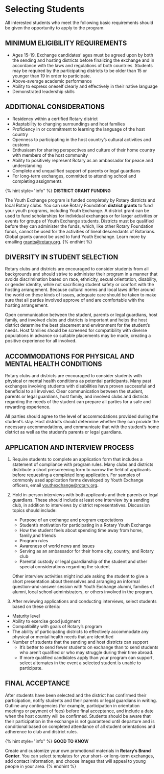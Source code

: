 # Selecting Students

All interested students who meet the following basic requirements should be given the opportunity to apply to the program.

## MINIMUM ELIGIBILITY REQUIREMENTS

* Ages 15-19. Exchange candidates’ ages must be agreed upon by both the sending and hosting districts before finalizing the exchange and in accordance with the laws and regulations of both countries. Students may be required by the participating districts to be older than 15 or younger than 19 in order to participate.
* Above-average academic performance
* Ability to express oneself clearly and effectively in their native language
* Demonstrated leadership skills

## ADDITIONAL CONSIDERATIONS

* Residency within a certified Rotary district
* Adaptability to changing surroundings and host families
* Proficiency in or commitment to learning the language of the host country
* Openness to participating in the host country’s cultural activities and customs
* Enthusiasm for sharing perspectives and culture of their home country with members of the host community
* Ability to positively represent Rotary as an ambassador for peace and understanding
* Complete and unqualified support of parents or legal guardians
* For long-term exchanges, committed to attending school and completing assignments

{% hint style="info" %}
**DISTRICT GRANT FUNDING**

The Youth Exchange program is funded completely by Rotary districts and local Rotary clubs. You can use Rotary Foundation **district grants** to fund your youth programs, including Youth Exchange. A district grant can be used to fund scholarships for individual exchanges or for larger activities or events for groups of Youth Exchange students. Districts must be qualified before they can administer the funds, which, like other Rotary Foundation funds, cannot be used for the activities of lineal descendants of Rotarians. Global grants cannot be used to fund Youth Exchange. Learn more by emailing [grants@rotary.org](mailto:grants@rotary.org).
{% endhint %}



## DIVERSITY IN STUDENT SELECTION

Rotary clubs and districts are encouraged to consider students from all backgrounds and should strive to administer their program in a manner that avoids discrimination based on race, ethnicity, sexual orientation, disability, or gender identity, while not sacrificing student safety or comfort with the hosting arrangement. Because cultural norms and local laws differ around the world on these kinds of issues, adequate care should be taken to make sure that all parties involved approve of and are comfortable with the hosting arrangement.

Open communication between the student, parents or legal guardians, host family, and involved clubs and districts is important and helps the host district determine the best placement and environment for the student’s needs. Host families should be screened for compatibility with diverse populations in advance so suitable placements may be made, creating a positive experience for all involved.

## ACCOMMODATIONS FOR PHYSICAL AND MENTAL HEALTH CONDITIONS

Rotary clubs and districts are encouraged to consider students with physical or mental health conditions as potential participants. Many past exchanges involving students with disabilities have proven successful and beneficial to all involved. Clear communication between the student, parents or legal guardians, host family, and involved clubs and districts regarding the needs of the student can prepare all parties for a safe and rewarding experience.

All parties should agree to the level of accommodations provided during the student’s stay. Host districts should determine whether they can provide the necessary accommodations, and communicate that with the student’s home district as well as the student’s parents or legal guardians.

## APPLICATION AND INTERVIEW PROCESS

1. Require students to complete an application form that includes a statement of compliance with program rules. Many clubs and districts distribute a short prescreening form to narrow the field of applicants before requesting a completed long application. For samples of commonly used application forms developed by Youth Exchange officers, email [youthexchange@rotary.org](mailto:youthexchange@rotary.org).
2. Hold in-person interviews with both applicants and their parents or legal guardians. These should include at least one interview by a sending club, in addition to interviews by district representatives. Discussion topics should include:

   * Purpose of an exchange and program expectations
   * Student’s motivation for participating in a Rotary Youth Exchange
   * How the student feels about spending time away from home, family,and friends
   * Program rules
   * Awareness of world news and issues
   * Serving as an ambassador for their home city, country, and Rotary club
   * Parental custody or legal guardianship of the student and other special considerations regarding the student

   Other interview activities might include asking the student to give a short presentation about themselves and arranging an informal question-and-answer session with Youth Exchange alumni, families of alumni, local school administrators, or others involved in the program.

3. After reviewing applications and conducting interviews, select students based on these criteria:

* Maturity level
* Ability to exercise good judgment
* Compatibility with goals of Rotary’s program
* The ability of participating districts to effectively accommodate any physical or mental health needs that are identified
* Number of students that the sending and host districts can support
  * It’s better to send fewer students on exchange than to send students who aren’t qualified or who may struggle during their time abroad.
  * If more qualified candidates apply than your program can support, select alternates in the event a selected student is unable to participate.

## FINAL ACCEPTANCE

After students have been selected and the district has confirmed their participation, notify students and their parents or legal guardians in writing. Outline any contingencies \(for example, participation in orientation meetings or payment of fees\) before final acceptance, and include a date when the host country will be confirmed. Students should be aware that their participation in the exchange is not guaranteed until departure and is conditional based on completed attendance of all student orientations and adherence to club and district rules.

{% hint style="info" %}
**GOOD TO KNOW**

Create and customize your own promotional materials in **Rotary’s Brand Center**. You can select templates for your short- or long-term exchanges, add contact information, and choose images that will appeal to young people in your area.
{% endhint %}





